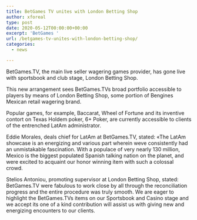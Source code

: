 ```yaml
---
title: BetGames TV unites with London Betting Shop
author: xforeal 
type: post
date: 2020-05-12T00:00:00+00:00
excerpt: 'BetGames '
url: /betgames-tv-unites-with-london-betting-shop/
categories:
  - news

---
```

BetGames.TV, the main live seller wagering games provider, has gone live with sportsbook and club stage, London Betting Shop. 

This new arrangement sees BetGames.TVs broad portfolio accessible to players by means of London Betting Shop, some portion of Bengines Mexican retail wagering brand. 

Popular games, for example, Baccarat, Wheel of Fortune and its inventive contort on Texas Holdem poker, 6+ Poker, are currently accessible to clients of the entrenched LatAm administrator. 

Eddie Morales, deals chief for LatAm at BetGames.TV, stated: &#171;The LatAm showcase is an energizing and various part wherein weve consistently had an unmistakable fascination. With a populace of very nearly 130 million, Mexico is the biggest populated Spanish talking nation on the planet, and were excited to acquaint our honor winning item with such a colossal crowd. 

Stelios Antoniou, promoting supervisor at London Betting Shop, stated: BetGames.TV were fabulous to work close by all through the reconciliation progress and the entire procedure was truly smooth. We are eager to highlight the BetGames.TVs items on our Sportsbook and Casino stage and we accept its one of a kind contribution will assist us with giving new and energizing encounters to our clients.